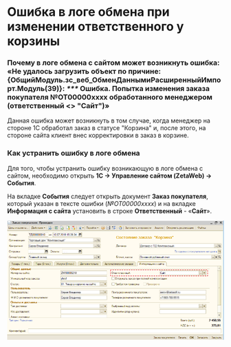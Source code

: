 # Ошибка в логе обмена при изменении ответственного у корзины

### Почему в логе обмена с сайтом может возникнуть ошибка: «Не удалось загрузить объект по причине: {ОбщийМодуль.зс\_веб\_ОбменДаннымиРасширенныйИмпорт.Модуль\(39\)}: _\*\*\*_ Ошибка. Попытка изменения заказа покупателя №ОТ00000хххх обработанного менеджером \(ответственный &lt;&gt; "Сайт"\)»

Данная ошибка может возникнуть в том случае, когда менеджер на стороне 1С обработал заказ в статусе "Корзина" и, после этого, на стороне сайта клиент внес корректировки в заказ в корзине.

### Как устранить ошибку в логе обмена

Для того, чтобы устранить ошибку возникающую в логе обмена с сайтом, необходимо открыть **1С → Управление сайтом \(ZetaWeb\) → События**. 

На вкладке **События** следует открыть документ **Заказ покупателя**, который указан в тексте ошибки \(_№ОТ00000xxxx_\) и на вкладке **Информация с сайта** установить в строке **Ответственный** - «**Сайт**».

![&#x423;&#x441;&#x442;&#x430;&#x43D;&#x43E;&#x432;&#x43A;&#x430; &#x43E;&#x442;&#x432;&#x435;&#x442;&#x441;&#x442;&#x432;&#x435;&#x43D;&#x43D;&#x43E;&#x433;&#x43E; &#x432; &#x434;&#x43E;&#x43A;&#x443;&#x43C;&#x435;&#x43D;&#x442;&#x435; &quot;&#x417;&#x430;&#x43A;&#x430;&#x437; &#x43F;&#x43E;&#x43A;&#x443;&#x43F;&#x430;&#x442;&#x435;&#x43B;&#x44F;&quot;](../.gitbook/assets/image-1%20%283%29.png)

